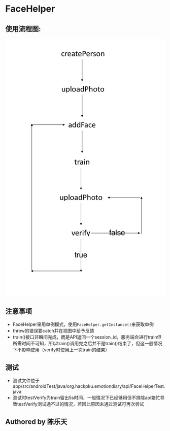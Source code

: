 # FaceHelper
## 使用流程图:
![使用流程图](./FaceHelperAPIInstruction.png)
## 注意事项
- FaceHelper采用单例模式，使用`FaceHelper.getInstance()`来获取单例
- throw的错误要catch并在视图中给予反馈
- train()接口非瞬间完成，而是API返回一个session_id，服务端会进行train但所需时间不可知，所以train()调用完之后并不是train()结束了，但这一般情况下不影响使用（verify时使用上一次train的结果）

## 测试
- 测试文件位于app/src/androidTest/java/org.hackpku.emotiondiary/api/FaceHelperTest.java
- 测试时testVerify为train留出5s时间，一般情况下已经够用但不排除api繁忙导致testVerify测试通不过的情况，若因此原因未通过测试可再次尝试

## Authored by 陈乐天
